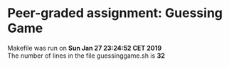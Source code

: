 # Peer-graded assignment: Guessing Game
Makefile was run on **Sun Jan 27 23:24:52 CET 2019**<br/>
The number of lines in the file guessinggame.sh is **32**
